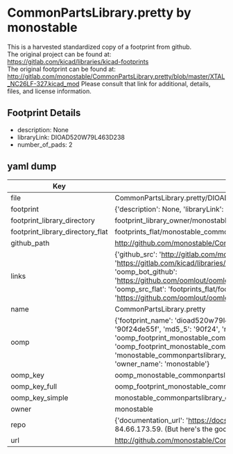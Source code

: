 # CommonPartsLibrary.pretty by monostable  
This is a harvested standardized copy of a footprint from github.  
The original project can be found at:  
https://gitlab.com/kicad/libraries/kicad-footprints  
The original footprint can be found at:
http://gitlab.com/monostable/CommonPartsLibrary.pretty/blob/master/XTAL_NC26LF-327.kicad_mod
Please consult that link for additional, details, files, and license information.  
## Footprint Details
* description: None  
* libraryLink: DIOAD520W79L463D238  
* number_of_pads: 2  
## yaml dump  
| Key | Value |  
| --- | --- |  
| file | CommonPartsLibrary.pretty/DIOAD520W79L463D238.kicad_mod |  
| footprint | {'description': None, 'libraryLink': 'DIOAD520W79L463D238', 'number_of_pads': 2} |  
| footprint_library_directory | footprint_library_owner/monostable_CommonPartsLibrary.pretty |  
| footprint_library_directory_flat | footprints_flat/monostable_commonpartslibrary_dioad520w79l463d238/working |  
| github_path | http://github.com/monostable/CommonPartsLibrary.pretty/blob/master/DIOAD520W79L463D238.kicad_mod |  
| links | {'github_src': 'http://gitlab.com/monostable/CommonPartsLibrary.pretty/blob/master/XTAL_NC26LF-327.kicad_mod', 'github_src_repo': 'https://gitlab.com/kicad/libraries/kicad-footprints', 'oomp_bot': 'footprints/monostable_commonpartslibrary_dioad520w79l463d238/working', 'oomp_bot_github': 'https://github.com/oomlout/oomlout_oomp_footprint_bot/tree/main/footprints/monostable_commonpartslibrary_dioad520w79l463d238/working', 'oomp_src_flat': 'footprints_flat/footprints_flat/monostable_commonpartslibrary_dioad520w79l463d238/working', 'oomp_src_flat_github': 'https://github.com/oomlout/oomlout_oomp_footprint_src/tree/main/footprints_flat/monostable_commonpartslibrary_dioad520w79l463d238/working'} |  
| name | CommonPartsLibrary.pretty |  
| oomp | {'footprint_name': 'dioad520w79l463d238', 'library_name': 'commonpartslibrary', 'md5': '90f24de55f72dfb9615858da906df711', 'md5_10': '90f24de55f', 'md5_5': '90f24', 'md5_6': '90f24d', 'oomp_key': 'oomp_monostable_commonpartslibrary_dioad520w79l463d238', 'oomp_key_extra': 'oomp_footprint_monostable_commonpartslibrary_dioad520w79l463d238', 'oomp_key_full': 'oomp_footprint_monostable_commonpartslibrary_dioad520w79l463d238_90f24d', 'oomp_key_simple': 'monostable_commonpartslibrary_dioad520w79l463d238', 'original_filename': 'CommonPartsLibrary.pretty/DIOAD520W79L463D238.kicad_mod', 'owner_name': 'monostable'} |  
| oomp_key | oomp_monostable_commonpartslibrary_dioad520w79l463d238 |  
| oomp_key_full | oomp_footprint_monostable_commonpartslibrary_dioad520w79l463d238 |  
| oomp_key_simple | monostable_commonpartslibrary_dioad520w79l463d238 |  
| owner | monostable |  
| repo | {'documentation_url': 'https://docs.github.com/rest/overview/resources-in-the-rest-api#rate-limiting', 'message': "API rate limit exceeded for 84.66.173.59. (But here's the good news: Authenticated requests get a higher rate limit. Check out the documentation for more details.)"} |  
| url | http://github.com/monostable/CommonPartsLibrary.pretty |  

